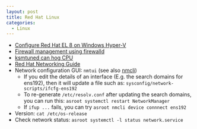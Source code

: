 ```yaml
---
layout: post
title: Red Hat Linux
categories:
  - Linux
---
```

* [Configure Red Hat EL 8 on Windows Hyper-V](https://developers.redhat.com/rhel8/install-rhel8-hyperv/)
* [Firewall management using firewalld](https://access.redhat.com/documentation/en-us/red_hat_enterprise_linux/7/html/security_guide/sec-viewing_current_status_and_settings_of_firewalld)
* [ksmtuned can hog CPU](https://access.redhat.com/documentation/en-us/red_hat_enterprise_linux/7/html/virtualization_tuning_and_optimization_guide/chap-ksm)
* [Red Hat Networking Guide](https://access.redhat.com/documentation/en-us/red_hat_enterprise_linux/7/html-single/networking_guide/index)
* Network configuration GUI: `nmtui`  (see also [nmcli](https://access.redhat.com/documentation/en-us/red_hat_enterprise_linux/7/html-single/networking_guide/index#sec-Adding_and_Configuring_a_Static_Ethernet_Connection_with_nmcli))  
  * If you edit the details of an interface (E.g. the search domains for ens192), then it will update a file such as: `sysconfig/network-scripts/ifcfg-ens192`  
  * To re-generate `/etc/resolv.conf` after updating the search domains, you can run this: `asroot systemctl restart NetworkManager`
  * If `ifup ...` fails, you can try `asroot nmcli device connnect ens192`
* Version: `cat /etc/os-release`
* Check network status: `asroot systemctl -l status network.service`  
